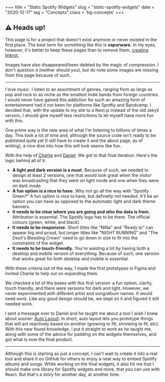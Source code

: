 +++
title = "Static Spotify Widgets"
slug = "static-spotify-widgets"
date = "2020-12-17"
tag = "Concepts"
class = 'bg-concepts'
+++

## ⚠️ Heads up!
This page is for a project that doesn't exist anymore or never existed in the first place. The best term for something like this is **vaporware.** In my eyes, however, it's better to keep these pages than to remove them, [creating linkrot.](/oldblog/linkrot/)

Images have also disappeared/been deleted by the magic of compression. I don't question it (neither should you), but do note some images are missing from this page because of such.

---

I love music. I listen to an assortment of genres, ranging from as large as pop and rock to as niche as the smallest indie bands from foreign countries. I would never have gained this addiction for such an amazing form of entertainment had it not been for platforms like Spotfiy and Bandcamp. I decided that, with the update to my site to a Next.js instead of the old Jekyll version, I should give myself less restricitions to let myself have more fun with this.

One prime way is the new area of what I'm listening to billions of times a day. This took a lot of time and, although the source code isn't ready to be published quite yet (I still have to create it and the about page, as of writing), a nice dive into how this will look seems like fun.

With the help of [Charlie](https://epic4809.github.io) and [Daniel](https://cyckl.net). We got to that final iteration. Here's the logic behind all of it:

- **A light and dark version is a must.** Because of such, we needed to design at least 2 versions, one that would look great when the visitor was broadcasting that they were on light mode and one when they were on dark mode.
- **A fun option is a nice to have.** Why not go all the way with "Spotify Green?" A fun option is nice to have, but definetly not needed. It'll be an option you can have as opposed to the automatic light and dark theme banners.
- **It needs to be clear where you are going and who the data is from.** Attribution is essential. The Spotify logo has to be there. The official colours (green, white, and black).
- **It needs to be responsive.** Short titles like "NiNa" and "Ready to" can appear big and proud, but longer titles like "NIGHT RUNNING" and "The Devil's Bleeding Crown" need to go down in size to fit into the constraints of the widget.
- **It needs to be touch-friendly.** You're wasting a lot by having both a desktop and mobile version of everything. Because of such, one version that works great for both desktop and mobile is essential.

With these criteria out of the way, I made the first prototypes in Figma and invited Charlie to help out on expanding them.


We checked a lot of the boxes with this first version: a fun option, clarity, touch friendly, and there were versions for dark and light. However, we never experimented with different artist and song/album names. It would need work. Like any good design should be, we slept on it and figured it still needed work.

I sent a message over to Daniel and he taught me about a tool I wish I knew about sooner: [Auto Layout](https://help.figma.com/hc/en-us/articles/360040451373). In short, auto layout lets you prototype things that will act reactively based on another (growing to fill, shrinking to fit, etc). With this new found knowledge, I put it straight to work as he taught me, along with some of the advice for padding on the widgets themselves, and got what is now the final product.

---

Although this is starting as just a concept, I can't wait to create it into a real tool and share it on GitHub for others to enjoy a neat way to embed Spotify albums and songs. While working on the final widgets, it also hit me that I should make one library for Spotify widgets and more, that you can use with React. But that's a story for another day, at another time.
